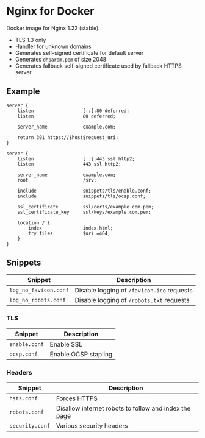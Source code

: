 # Nginx for Docker

Docker image for Nginx 1.22 (stable).

- TLS 1.3 only
- Handler for unknown domains
- Generates self-signed certificate for default server
- Generates `dhparam.pem` of size 2048
- Generates fallback self-signed certificate used by fallback HTTPS server

## Example

```nginx
server {
    listen                  [::]:80 deferred;
    listen                  80 deferred;

    server_name             example.com;

    return 301 https://$host$request_uri;
}

server {
    listen                  [::]:443 ssl http2;
    listen                  443 ssl http2;

    server_name             example.com;
    root                    /srv;

    include                 snippets/tls/enable.conf;
    include                 snippets/tls/ocsp.conf;

    ssl_certificate         ssl/certs/example.com.pem;
    ssl_certificate_key     ssl/keys/example.com.pem;

    location / {
        index               index.html;
        try_files           $uri =404;
    }
}
```

## Snippets
| Snippet                 | Description                                |
| ----------------------- | ------------------------------------------ |
| `log_no_favicon.conf`   | Disable logging of `/favicon.ico` requests |
| `log_no_robots.conf`    | Disable logging of `/robots.txt` requests  |

### TLS
| Snippet       | Description                                           |
| ------------- | ----------------------------------------------------- |
| `enable.conf` | Enable SSL                                            |
| `ocsp.conf`   | Enable OCSP stapling                                  |

### Headers
| Snippet         | Description                                           |
| --------------- | ----------------------------------------------------- |
| `hsts.conf`     | Forces HTTPS                                          |
| `robots.conf`   | Disallow internet robots to follow and index the page |
| `security.conf` | Various security headers                              |
